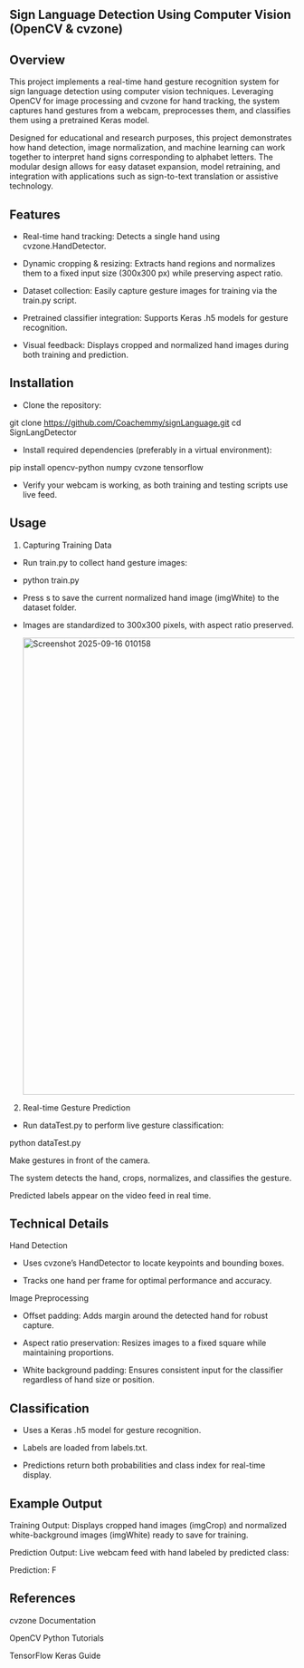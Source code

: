 ## Sign Language Detection Using Computer Vision (OpenCV & cvzone)
## Overview

This project implements a real-time hand gesture recognition system for sign language detection using computer vision techniques. Leveraging OpenCV for image processing and cvzone for hand tracking, the system captures hand gestures from a webcam, preprocesses them, and classifies them using a pretrained Keras model.

Designed for educational and research purposes, this project demonstrates how hand detection, image normalization, and machine learning can work together to interpret hand signs corresponding to alphabet letters. The modular design allows for easy dataset expansion, model retraining, and integration with applications such as sign-to-text translation or assistive technology.

## Features

- Real-time hand tracking: Detects a single hand using cvzone.HandDetector.

- Dynamic cropping & resizing: Extracts hand regions and normalizes them to a fixed input size (300x300 px) while preserving aspect ratio.

- Dataset collection: Easily capture gesture images for training via the train.py script.

- Pretrained classifier integration: Supports Keras .h5 models for gesture recognition.

- Visual feedback: Displays cropped and normalized hand images during both training and prediction.


## Installation

- Clone the repository:

git clone https://github.com/Coachemmy/signLanguage.git
cd SignLangDetector

- Install required dependencies (preferably in a virtual environment):

pip install opencv-python numpy cvzone tensorflow

- Verify your webcam is working, as both training and testing scripts use live feed.


## Usage
1. Capturing Training Data

- Run train.py to collect hand gesture images:

- python train.py

- Press s to save the current normalized hand image (imgWhite) to the dataset folder.

- Images are standardized to 300x300 pixels, with aspect ratio preserved.

  <img width="1846" height="807" alt="Screenshot 2025-09-16 010158" src="https://github.com/user-attachments/assets/2353d1bc-2dad-4587-b9aa-deb73cd2aad7" />


2. Real-time Gesture Prediction

- Run dataTest.py to perform live gesture classification:

python dataTest.py

Make gestures in front of the camera.

The system detects the hand, crops, normalizes, and classifies the gesture.

Predicted labels appear on the video feed in real time.

## Technical Details
Hand Detection

- Uses cvzone’s HandDetector to locate keypoints and bounding boxes.

- Tracks one hand per frame for optimal performance and accuracy.

Image Preprocessing

- Offset padding: Adds margin around the detected hand for robust capture.

- Aspect ratio preservation: Resizes images to a fixed square while maintaining proportions.

- White background padding: Ensures consistent input for the classifier regardless of hand size or position.

## Classification

- Uses a Keras .h5 model for gesture recognition.

- Labels are loaded from labels.txt.

- Predictions return both probabilities and class index for real-time display.

## Example Output

Training Output:
Displays cropped hand images (imgCrop) and normalized white-background images (imgWhite) ready to save for training.

Prediction Output:
Live webcam feed with hand labeled by predicted class:

Prediction: F

## References

cvzone Documentation

OpenCV Python Tutorials

TensorFlow Keras Guide
